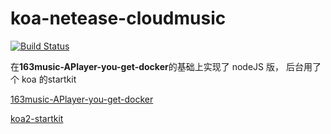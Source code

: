 # koa-netease-cloudmusic
[![Build Status](https://travis-ci.org/rupertqin/music.svg?branch=master)](https://travis-ci.org/rupertqin/music)  

在**163music-APlayer-you-get-docker**的基础上实现了 nodeJS 版， 后台用了个 koa 的startkit

[163music-APlayer-you-get-docker](https://github.com/YUX-IO/163music-APlayer-you-get-docker)

[koa2-startkit](https://github.com/17koa/koa2-startkit)
